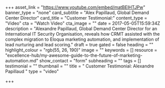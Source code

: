 +++
asset_link = "https://www.youtube.com/embed/matBElHTJPw"
banner_type = "none"
card_subtitle = "Alex Papillaud, Global Demand Center Director"
card_title = "Customer Testimonial:"
content_type = "Video"
cta = "Watch Video"
cta_image = ""
date = 2017-05-05T15:59:34Z
description = "Alexandre Papillaud, Global Demand Center Director for an International IT Security Organisation, reveals how CRMT assisted with the complex migration to Eloqua marketing automation, and implementation of lead nurturing and lead scoring."
draft = true
gated = false
heading = ""
highlight_colour = "rgb(55, 26, 190)"
image = ""
keywords = []
resource = "excellence-hub/my-awesome-guide-to-the-future-of-marketing-automation.md"
show_contact = "form"
subheading = ""
tags = []
testimonial = ""
thumbnail = ""
title = " Customer Testimonial: Alexandre Papillaud "
type = "video"

+++
